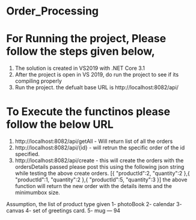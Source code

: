 # Order_Processing

# For Running the project, Please follow the steps given below,
1. The solution is created in VS2019 with .NET Core 3.1 
2. After the project is open in VS 2019, do run the project to see if its compiling properly
3. Run the project. the defualt base URL is http://localhost:8082/api/

# To Execute the functinos please follow the below URL
1. http://localhost:8082/api/getAll - Will return list of all the orders
2. http://localhost:8082/api/{id} - will retrun the specific order of the id specified.
3. http://localhost:8082/api/create - this will create the orders with the ordersDetails passed
  please post this using the following json string while testing the above create orders.
    [{
        "productId":2,
        "quantity":2
    },{
        "productId":1,
        "quantity":2
    },{
        "productId":5,
        "quantity":3
    }]
    the above function will return the new order with the details items and the minimumbox size.
   
 
 Assumption, the list of product type given 
 1- photoBook
2- calendar 
3- canvas 
4- set of greetings card.
5- mug — 94 
